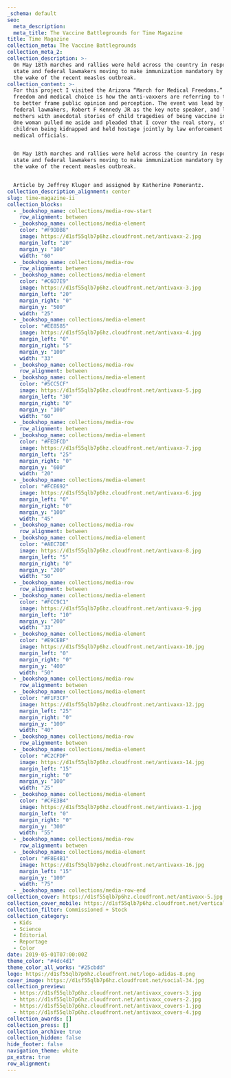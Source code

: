 ```yaml
---
_schema: default
seo:
  meta_description:
  meta_title: The Vaccine Battlegrounds for Time Magazine
title: Time Magazine
collection_meta: The Vaccine Battlegrounds
collection_meta_2:
collection_description: >-
  On May 18th marches and rallies were held across the country in response to
  state and federal lawmakers moving to make immunization mandatory by law in
  the wake of the recent measles outbreak.
collection_content: >-
  For this project I visited the Arizona “March for Medical Freedoms.” Medical
  freedom and medical choice is how the anti-vaxxers are referring to themselves
  to better frame public opinion and perception. The event was lead by state and
  federal lawmakers, Robert F Kennedy JR as the key note speaker, and local
  mothers with anecdotal stories of child tragedies of being vaccine injured.
  One woman pulled me aside and pleaded that I cover the real story, stories of
  children being kidnapped and held hostage jointly by law enforcement and
  medical officials.


  On May 18th marches and rallies were held across the country in response to
  state and federal lawmakers moving to make immunization mandatory by law in
  the wake of the recent measles outbreak.


  Article by Jeffrey Kluger and assigned by Katherine Pomerantz.
collection_description_alignment: center
slug: time-magazine-ii
collection_blocks:
  - _bookshop_name: collections/media-row-start
    row_alignment: between
  - _bookshop_name: collections/media-element
    color: "#F9DDB8"
    image: https://d1sf55qlb7p6hz.cloudfront.net/antivaxx-2.jpg
    margin_left: "20"
    margin_y: "100"
    width: "60"
  - _bookshop_name: collections/media-row
    row_alignment: between
  - _bookshop_name: collections/media-element
    color: "#C6D7E9"
    image: https://d1sf55qlb7p6hz.cloudfront.net/antivaxx-3.jpg
    margin_left: "20"
    margin_right: "0"
    margin_y: "500"
    width: "25"
  - _bookshop_name: collections/media-element
    color: "#EE8585"
    image: https://d1sf55qlb7p6hz.cloudfront.net/antivaxx-4.jpg
    margin_left: "0"
    margin_right: "5"
    margin_y: "100"
    width: "33"
  - _bookshop_name: collections/media-row
    row_alignment: between
  - _bookshop_name: collections/media-element
    color: "#5CC5CF"
    image: https://d1sf55qlb7p6hz.cloudfront.net/antivaxx-5.jpg
    margin_left: "30"
    margin_right: "0"
    margin_y: "100"
    width: "60"
  - _bookshop_name: collections/media-row
    row_alignment: between
  - _bookshop_name: collections/media-element
    color: "#FEDFCD"
    image: https://d1sf55qlb7p6hz.cloudfront.net/antivaxx-7.jpg
    margin_left: "25"
    margin_right: "0"
    margin_y: "600"
    width: "20"
  - _bookshop_name: collections/media-element
    color: "#FCE692"
    image: https://d1sf55qlb7p6hz.cloudfront.net/antivaxx-6.jpg
    margin_left: "0"
    margin_right: "0"
    margin_y: "100"
    width: "45"
  - _bookshop_name: collections/media-row
    row_alignment: between
  - _bookshop_name: collections/media-element
    color: "#AEC7DE"
    image: https://d1sf55qlb7p6hz.cloudfront.net/antivaxx-8.jpg
    margin_left: "5"
    margin_right: "0"
    margin_y: "200"
    width: "50"
  - _bookshop_name: collections/media-row
    row_alignment: between
  - _bookshop_name: collections/media-element
    color: "#FCC9C1"
    image: https://d1sf55qlb7p6hz.cloudfront.net/antivaxx-9.jpg
    margin_left: "10"
    margin_y: "200"
    width: "33"
  - _bookshop_name: collections/media-element
    color: "#E9CEBF"
    image: https://d1sf55qlb7p6hz.cloudfront.net/antivaxx-10.jpg
    margin_left: "0"
    margin_right: "0"
    margin_y: "400"
    width: "50"
  - _bookshop_name: collections/media-row
    row_alignment: between
  - _bookshop_name: collections/media-element
    color: "#F1F3CF"
    image: https://d1sf55qlb7p6hz.cloudfront.net/antivaxx-12.jpg
    margin_left: "25"
    margin_right: "0"
    margin_y: "100"
    width: "40"
  - _bookshop_name: collections/media-row
    row_alignment: between
  - _bookshop_name: collections/media-element
    color: "#C2CFDF"
    image: https://d1sf55qlb7p6hz.cloudfront.net/antivaxx-14.jpg
    margin_left: "15"
    margin_right: "0"
    margin_y: "100"
    width: "25"
  - _bookshop_name: collections/media-element
    color: "#CFE3B4"
    image: https://d1sf55qlb7p6hz.cloudfront.net/antivaxx-1.jpg
    margin_left: "0"
    margin_right: "0"
    margin_y: "300"
    width: "55"
  - _bookshop_name: collections/media-row
    row_alignment: between
  - _bookshop_name: collections/media-element
    color: "#F8E4B1"
    image: https://d1sf55qlb7p6hz.cloudfront.net/antivaxx-16.jpg
    margin_left: "15"
    margin_y: "100"
    width: "75"
  - _bookshop_name: collections/media-row-end
collection_cover: https://d1sf55qlb7p6hz.cloudfront.net/antivaxx-5.jpg
collection_cover_mobile: https://d1sf55qlb7p6hz.cloudfront.net/verticalcovers-23.jpg
collection_filter: Commissioned + Stock
collection_category:
  - Kids
  - Science
  - Editorial
  - Reportage
  - Color
date: 2019-05-01T07:00:00Z
theme_color: "#4dc4d1"
theme_color_all_works: "#25cbdd"
logo: https://d1sf55qlb7p6hz.cloudfront.net/logo-adidas-8.png
cover_image: https://d1sf55qlb7p6hz.cloudfront.net/social-34.jpg
collection_preview:
  - https://d1sf55qlb7p6hz.cloudfront.net/antivaxx_covers-3.jpg
  - https://d1sf55qlb7p6hz.cloudfront.net/antivaxx_covers-2.jpg
  - https://d1sf55qlb7p6hz.cloudfront.net/antivaxx_covers-1.jpg
  - https://d1sf55qlb7p6hz.cloudfront.net/antivaxx_covers-4.jpg
collection_awards: []
collection_press: []
collection_archive: true
collection_hidden: false
hide_footer: false
navigation_theme: white
px_extra: true
row_alignment:
---
```

